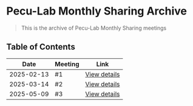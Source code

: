 # Pecu-Lab Monthly Sharing Archive

> This is the archive of Pecu-Lab Monthly Sharing meetings

## Table of Contents

| Date | Meeting | Link |
|------|---------|------|
| 2025-02-13 | #1 | [View details](#1%202025-02-13/README.md) |
| 2025-03-14 | #2 | [View details](#2%202025-03-14/README.md) |
| 2025-05-09 | #3 | [View details](#3%202025-05-09/README.md) |